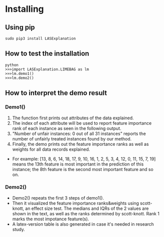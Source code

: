 

# Installing

## Using pip

```
sudo pip3 install LASExplanation
```

## How to test the installation

```
python
>>>import LASExplanation.LIMEBAG as lm
>>>lm.demo1()
>>>lm.demo2()
```

## How to interpret the demo result
### Demo1()
1. The function first prints out attributes of the data explained. 
2. The index of each attribute will be used to report feature importance rank of each instance as seen in the following output.
3. "Number of unfair instances: 0 out of all 31 instances" reports the number of unfairly treated instances found by our method.
4. Finally, the demo prints out the feature importance ranks as well as weights for all data records explained.
- For example: [13, 8, 6, 14, 18, 17, 9, 10, 16, 1, 2, 5, 3, 4, 12, 0, 11, 15, 7, 19] means the 13th feature is most important in the prediction of this instance; the 8th feature is the second most important feature and so on.




### Demo2()
- Demo2() repeats the first 3 steps of demo1().
- Then it visualized the feature importance ranks&weights using scott-knott, an effect size test. The medians and IQRs of the 2 values are shown in the text, as well as the ranks determined by scott-knott. Rank 1 marks the most impotance feature(s). 
- A latex-version table is also generated in case it's needed in research study.


